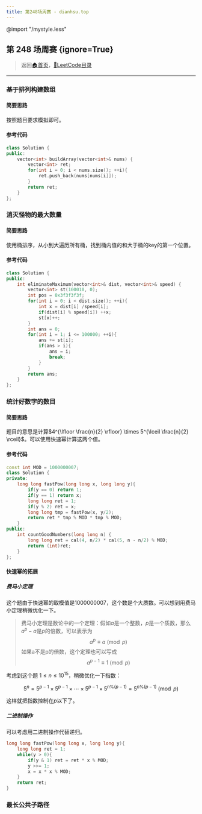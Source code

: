 ```yaml
---
title: 第248场周赛 - dianhsu.top
---
```

@import "/mystyle.less"

## 第 248 场周赛 {ignore=True}
> 返回[:house:首页](../../index.html)，[:rocket:LeetCode目录](../index.html)

---

### 基于排列构建数组

#### 简要思路
按照题目要求模拟即可。
#### 参考代码
```cpp
class Solution {
public:
    vector<int> buildArray(vector<int>& nums) {
        vector<int> ret;
        for(int i = 0; i < nums.size(); ++i){
            ret.push_back(nums[nums[i]]);
        }
        return ret;
    }
};
```
### 消灭怪物的最大数量

#### 简要思路
使用桶排序，从小到大遍历所有桶，找到桶内值的和大于桶的key的第一个位置。

#### 参考代码
```cpp
class Solution {
public:
    int eliminateMaximum(vector<int>& dist, vector<int>& speed) {
        vector<int> st(100010, 0);
        int pos = 0x3f3f3f3f;
        for(int i = 0; i < dist.size(); ++i){
            int x = dist[i] /speed[i];
            if(dist[i] % speed[i]) ++x;
            st[x]++;
        }
        int ans = 0;
        for(int i = 1; i <= 100000; ++i){
            ans += st[i];
            if(ans > i){
                ans = i;
                break;
            }
        }
        return ans;
    }
};
```

### 统计好数字的数目

#### 简要思路

题目的意思是计算$4^{\lfloor \frac{n}{2} \rfloor} \times 5^{\lceil \frac{n}{2} \rceil}$。可以使用快速幂计算这两个值。

#### 参考代码

```cpp
const int MOD = 1000000007;
class Solution {
private:
    long long fastPow(long long x, long long y){
        if(y == 0) return 1;
        if(y == 1) return x;
        long long ret = 1;
        if(y % 2) ret = x;
        long long tmp = fastPow(x, y/2);
        return ret * tmp % MOD * tmp % MOD;
    }
public:
    int countGoodNumbers(long long n) {
        long long ret = cal(4, n/2) * cal(5, n - n/2) % MOD;
        return (int)ret;
    }
};
```

#### 快速幂的拓展

##### 费马小定理
这个题由于快速幂的取模值是1000000007，这个数是个大质数。可以想到用费马小定理稍微优化一下。

> 费马小定理是数论中的一个定理：假如$a$是一个整数，$p$是一个质数，那么$a^{p}-a$是$p$的倍数，可以表示为
> $$a^{p}\equiv a{\pmod  {p}}$$
> 如果a不是p的倍数，这个定理也可以写成
> $$a^{{p-1}}\equiv 1{\pmod  {p}}$$

考虑到这个题 $1 \leq n \leq 10^{15}$，稍微优化一下指数：

$$5^n  = 5^{p-1} \times 5^{p-1} \times \cdots \times 5^{p-1} \times 5^{n \% (p-1) } = 5^{n \% (p-1) } {\pmod {p}}$$

这样就把指数控制在$p$以下了。

##### 二进制操作

可以考虑用二进制操作代替递归。

```cpp
long long fastPow(long long x, long long y){
    long long ret = 1;
    while(y > 0){
        if(y & 1) ret = ret * x % MOD;
        y >>= 1;
        x = x * x % MOD;
    }
    return ret;
}
```

### 最长公共子路径
